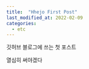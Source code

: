 ```yaml
---
title:  "Hhejo First Post"
last_modified_at: 2022-02-09
categories: 
  - etc
---
```


깃허브 블로그에 쓰는 첫 포스트

열심히 써야겠다
